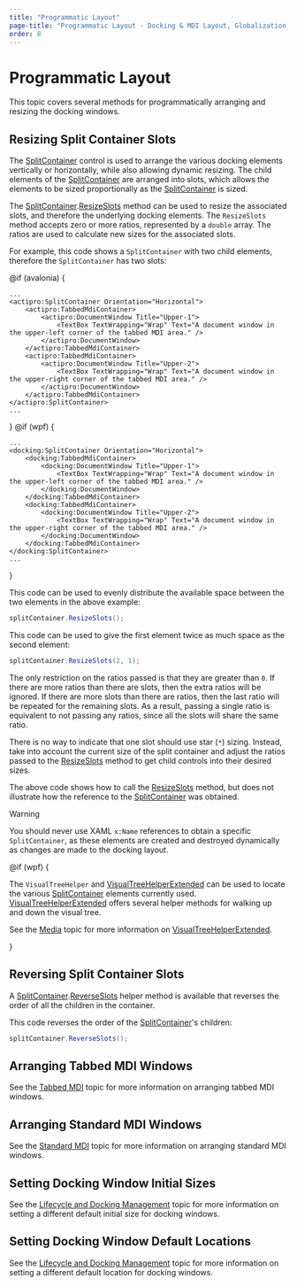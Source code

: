 ```yaml
---
title: "Programmatic Layout"
page-title: "Programmatic Layout - Docking & MDI Layout, Globalization, and Accessibility Features"
order: 8
---
```

# Programmatic Layout

This topic covers several methods for programmatically arranging and resizing the docking windows.

## Resizing Split Container Slots

The [SplitContainer](xref:@ActiproUIRoot.Controls.Docking.SplitContainer) control is used to arrange the various docking elements vertically or horizontally, while also allowing dynamic resizing.  The child elements of the [SplitContainer](xref:@ActiproUIRoot.Controls.Docking.SplitContainer) are arranged into slots, which allows the elements to be sized proportionally as the [SplitContainer](xref:@ActiproUIRoot.Controls.Docking.SplitContainer) is sized.

The [SplitContainer](xref:@ActiproUIRoot.Controls.Docking.SplitContainer).[ResizeSlots](xref:@ActiproUIRoot.Controls.Docking.SplitContainer.ResizeSlots*) method can be used to resize the associated slots, and therefore the underlying docking elements.  The `ResizeSlots` method accepts zero or more ratios, represented by a `double` array.  The ratios are used to calculate new sizes for the associated slots.

For example, this code shows a `SplitContainer` with two child elements, therefore the `SplitContainer` has two slots:

@if (avalonia) {
```xaml
...
<actipro:SplitContainer Orientation="Horizontal">
	<actipro:TabbedMdiContainer>
		<actipro:DocumentWindow Title="Upper-1">
			<TextBox TextWrapping="Wrap" Text="A document window in the upper-left corner of the tabbed MDI area." />
		</actipro:DocumentWindow>
	</actipro:TabbedMdiContainer>
	<actipro:TabbedMdiContainer>
		<actipro:DocumentWindow Title="Upper-2">
			<TextBox TextWrapping="Wrap" Text="A document window in the upper-right corner of the tabbed MDI area." />
		</actipro:DocumentWindow>
	</actipro:TabbedMdiContainer>
</actipro:SplitContainer>
...
```
}
@if (wpf) {
```xaml
...
<docking:SplitContainer Orientation="Horizontal">
	<docking:TabbedMdiContainer>
		<docking:DocumentWindow Title="Upper-1">
			<TextBox TextWrapping="Wrap" Text="A document window in the upper-left corner of the tabbed MDI area." />
		</docking:DocumentWindow>
	</docking:TabbedMdiContainer>
	<docking:TabbedMdiContainer>
		<docking:DocumentWindow Title="Upper-2">
			<TextBox TextWrapping="Wrap" Text="A document window in the upper-right corner of the tabbed MDI area." />
		</docking:DocumentWindow>
	</docking:TabbedMdiContainer>
</docking:SplitContainer>
...
```
}

This code can be used to evenly distribute the available space between the two elements in the above example:

```csharp
splitContainer.ResizeSlots();
```

This code can be used to give the first element twice as much space as the second element:

```csharp
splitContainer.ResizeSlots(2, 1);
```

The only restriction on the ratios passed is that they are greater than `0`.  If there are more ratios than there are slots, then the extra ratios will be ignored.  If there are more slots than there are ratios, then the last ratio will be repeated for the remaining slots.  As a result, passing a single ratio is equivalent to not passing any ratios, since all the slots will share the same ratio.

There is no way to indicate that one slot should use star (`*`) sizing.  Instead, take into account the current size of the split container and adjust the ratios passed to the [ResizeSlots](xref:@ActiproUIRoot.Controls.Docking.SplitContainer.ResizeSlots*) method to get child controls into their desired sizes.

The above code shows how to call the [ResizeSlots](xref:@ActiproUIRoot.Controls.Docking.SplitContainer.ResizeSlots*) method, but does not illustrate how the reference to the [SplitContainer](xref:@ActiproUIRoot.Controls.Docking.SplitContainer) was obtained.

> [!WARNING]
> You should never use XAML `x:Name` references to obtain a specific `SplitContainer`, as these elements are created and destroyed dynamically as changes are made to the docking layout.

@if (wpf) {

The `VisualTreeHelper` and [VisualTreeHelperExtended](xref:@ActiproUIRoot.Media.VisualTreeHelperExtended) can be used to locate the various [SplitContainer](xref:@ActiproUIRoot.Controls.Docking.SplitContainer) elements currently used. [VisualTreeHelperExtended](xref:@ActiproUIRoot.Media.VisualTreeHelperExtended) offers several helper methods for walking up and down the visual tree.

See the [Media](../../shared/windows-media.md) topic for more information on [VisualTreeHelperExtended](xref:@ActiproUIRoot.Media.VisualTreeHelperExtended).

}

## Reversing Split Container Slots

A [SplitContainer](xref:@ActiproUIRoot.Controls.Docking.SplitContainer).[ReverseSlots](xref:@ActiproUIRoot.Controls.Docking.SplitContainer.ReverseSlots*) helper method is available that reverses the order of all the children in the container.

This code reverses the order of the [SplitContainer](xref:@ActiproUIRoot.Controls.Docking.SplitContainer)'s children:

```csharp
splitContainer.ReverseSlots();
```

## Arranging Tabbed MDI Windows

See the [Tabbed MDI](../workspace-mdi-features/tabbed-mdi.md) topic for more information on arranging tabbed MDI windows.

## Arranging Standard MDI Windows

See the [Standard MDI](../workspace-mdi-features/standard-mdi.md) topic for more information on arranging standard MDI windows.

## Setting Docking Window Initial Sizes

See the [Lifecycle and Docking Management](../docking-window-features/lifecycle-and-docking-management.md) topic for more information on setting a different default initial size for docking windows.

## Setting Docking Window Default Locations

See the [Lifecycle and Docking Management](../docking-window-features/lifecycle-and-docking-management.md) topic for more information on setting a different default location for docking windows.
